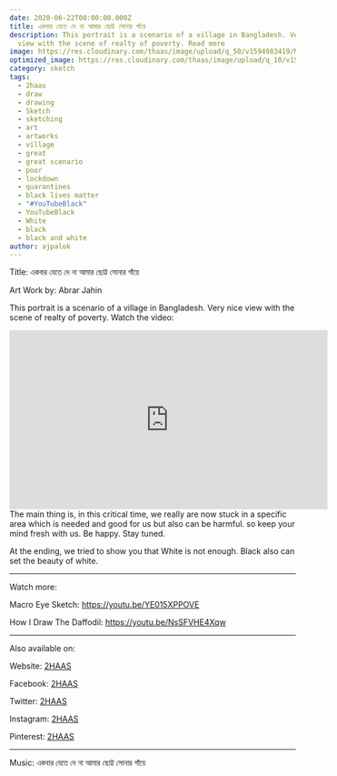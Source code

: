 ```yaml
---
date: 2020-06-22T00:00:00.000Z
title: একবার যেতে দে না আমার ছোট্ট সোনার গাঁয়ে
description: This portrait is a scenario of a village in Bangladesh. Very nice
  view with the scene of realty of poverty. Read more
image: https://res.cloudinary.com/thaas/image/upload/q_50/v1594983419/Motherland_Is_My_Bangla_bunvtn.jpg
optimized_image: https://res.cloudinary.com/thaas/image/upload/q_10/v1592766922/village_temp_ekiqyd.jpg
category: sketch
tags:
  - 2haas
  - draw
  - drawing
  - Sketch
  - sketching
  - art
  - artworks
  - village
  - great
  - great scenario
  - poor
  - lockdown
  - quarantines
  - black lives matter
  - "#YouTubeBlack"
  - YouTubeBlack
  - White
  - black
  - black and white
author: ajpalok
---
```

Title: একবার যেতে দে না আমার ছোট্ট সোনার গাঁয়ে  

Art Work by: Abrar Jahin 

This portrait is a scenario of a village in Bangladesh. Very nice view with the scene of realty of poverty. Watch the video:
<iframe width="560" height="315" src="https://www.youtube-nocookie.com/embed/CZdrRcEnWa8" frameborder="0" allow="accelerometer; autoplay; encrypted-media; gyroscope; picture-in-picture" allowfullscreen></iframe>
   The main thing is, in this critical time, we really are now stuck in a specific area which is needed and good for us but also can be harmful. so keep your mind fresh with us. Be happy. Stay tuned.  

At the ending, we tried to show you that White is not enough. Black also can set the beauty of white. 

- - -

Watch more:

Macro Eye Sketch: https://youtu.be/YE015XPPOVE

How I Draw The Daffodil: https://youtu.be/NsSFVHE4Xqw

- - -

Also available on:

Website: [2HAAS](https://2haas.ml/)  

Facebook: [2HAAS](https://facebook.com/2haas)  

Twitter: [2HAAS](https://twitter.com/2haas_ml)  

Instagram: [2HAAS](https://instagram.com/2haas.ml)  

Pinterest: [2HAAS](https://pinterest.com/2haas_ml)  

- - -

Music: একবার যেতে দে না আমার ছোট্ট সোনার গাঁয়ে
